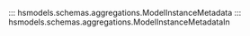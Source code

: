 
::: hsmodels.schemas.aggregations.ModelInstanceMetadata
::: hsmodels.schemas.aggregations.ModelInstanceMetadataIn


